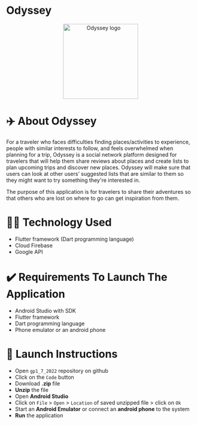 # Odyssey 
<p align="center">
   <img src="https://user-images.githubusercontent.com/90134745/163654812-64817572-94cc-42eb-bd33-7a7464f41c96.png" alt="Odyssey logo" height="200" width="200">
</p>

# ✈️ About Odyssey
For a traveler who faces difficulties finding places/activities to experience, people with similar interests to follow, and feels overwhelmed when planning for a trip, Odyssey is a social network platform designed for travelers that will help them share reviews about places and create lists to plan upcoming trips and discover new places. Odyssey will make sure that users can look at other users’ suggested lists that are similar to them so they might want to try something they're interested in.

The purpose of this application is for travelers to share their adventures so that others who are lost on where to go can get inspiration from them. 

# 👩‍💻 Technology Used
- Flutter framework (Dart programming language)
- Cloud Firebase
- Google API

# ✔️ Requirements To Launch The Application
- Android Studio with SDK
- Flutter framework
- Dart programming language
- Phone emulator or an android phone 


# 📝 Launch Instructions
- Open ``gp1_7_2022`` repository on github
- Click on the ``Code`` button
- Download **.zip** file
- **Unzip** the file
- Open **Android Studio**
- Click on ``File`` > ``Open`` > ``Location`` of saved unzipped file > click on ``Ok``
- Start an **Android Emulator** or connect an **android phone** to the system
- **Run** the application

